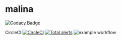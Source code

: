 # malina
[![Codacy Badge](https://app.codacy.com/project/badge/Grade/dad3bf26a91349d08b3b4091f4994c39)](https://www.codacy.com/gh/cyniu88/malina/dashboard?utm_source=github.com&amp;utm_medium=referral&amp;utm_content=cyniu88/malina&amp;utm_campaign=Badge_Grade)

CircleCI
[![CircleCI](https://circleci.com/gh/cyniu88/malina.svg?style=svg)](https://circleci.com/gh/cyniu88/malina)
[![Total alerts](https://img.shields.io/lgtm/alerts/g/cyniu88/malina.svg?logo=lgtm&logoWidth=18)](https://lgtm.com/projects/g/cyniu88/malina/alerts/)
![example workflow](https://github.com/cyniu88/malina/actions/workflows/c-cpp.yml/badge.svg)
